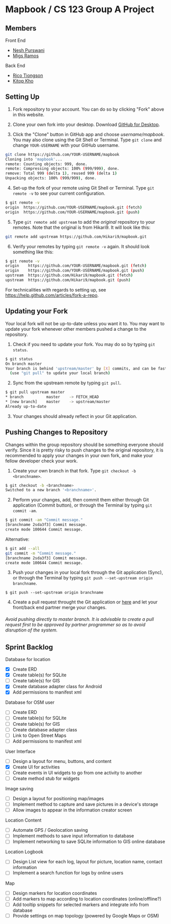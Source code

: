 # Mapbook / CS 123 Group A Project

## Members

Front End
- [Nesh Purswani](https://github.com/nesh96)
- [Migs Ramos](https://github.com/CriousCat)

Back End
- [Rico Tiongson](https://github.com/Hikari9)
- [Kitop Kho](https://github.com/christofferkho)

## Setting Up

1. Fork repository to your account. You can do so by clicking "Fork" above in this website.

2. Clone your own fork into your desktop. Download [GitHub for Desktop](https://desktop.github.com/).

3. Click the "Clone" button in GitHub app and choose *username/mapbook*. You may also clone using the Git Shell or Terminal. Type `git clone` and change `YOUR-USERNAME` with your GitHub username.
```sh
git clone https://github.com/YOUR-USERNAME/mapbook
Cloning into 'mapbook'...
remote: Counting objects: 999, done.
remote: Compressing objects: 100% (999/999), done.
remove: Total 999 (delta 1), reused 999 (delta 1)
Unpacking objects: 100% (999/999), done.
```

4. Set-up the fork of your remote using Git Shell or Terminal. Type `git remote -v` to see your current configuration.
```sh
$ git remote -v
origin  https://github.com/YOUR-USERNAME/mapbook.git (fetch)
origin  https://github.com/YOUR-USERNAME/mapbook.git (push)
```

5. Type `git remote add upstream` to add the *original* repository to your remotes. Note that the original is from Hikari9. It will look like this:
```sh
git remote add upstream https://github.com/Hikari9/mapbook.git
```

6. Verify your remotes by typing `git remote -v` again. It should look something like this:
```sh
$ git remote -v
origin    https://github.com/YOUR-USERNAME/mapbook.git (fetch)
origin    https://github.com/YOUR-USERNAME/mapbook.git (push)
upstream  https://github.com/Hikari9/mapbook.git (fetch)
upstream  https://github.com/Hikari9/mapbook.git (push)
```

For technicalities with regards to setting up, see https://help.github.com/articles/fork-a-repo.

## Updating your Fork

Your local fork will not be up-to-date unless you want it to. You may want to update your fork whenever other members pushed a change to the repository.

1. Check if you need to update your fork. You may do so by typing `git status`.
```sh
$ git status
On branch master
Your branch is behind 'upstream/master' by [X] commits, and can be fast-forwarded.
  (use "git pull" to update your local branch)
```

2. Sync from the upstream remote by typing `git pull`.
```sh
$ git pull upstream master
* branch          master	-> FETCH_HEAD
* [new branch]    master	-> upstream/master
Already up-to-date
```

3. Your changes should already reflect in your Git application.

## Pushing Changes to Repository

Changes within the group repository should be something everyone should verify. Since it is pretty risky to push changes to the original repository, it is recommended to apply your changes in your own fork, and make your fellow developer check your work.

1. Create your own branch in that fork. Type `git checkout -b <branchname>`.
```sh
$ git checkout -b <branchname>
Switched to a new branch '<branchname>'.
```

2. Perform your changes, add, then commit them either through Git application (Commit button), or through the Terminal by typing `git commit -am`.
```sh
$ git commit -am "Commit message."
[branchname 2sda3f3] Commit message.
create mode 100644 Commit message.
```

Alternative:

```sh
$ git add --all
git commit -m "Commit message."
[branchname 2sda3f3] Commit message.
create mode 100644 Commit message.
```

3. Push your changes in your local fork through the Git application (Sync), or through the Terminal by typing `git push --set-upstream origin branchname`.
```
$ git push --set-upstream origin branchname
```

4. Create a pull request throught the Git application or [here](https://github.com/Hikari9/mapbook/compare) and let your front/back end partner merge your changes.

###### Avoid pushing directly to master branch. It is advisable to create a *pull request* first to be approved by partner programmer so as to avoid disruption of the system.

## Sprint Backlog

Database for location
- [x] Create ERD
- [x] Create table(s) for SQLite
- [ ] Create table(s) for GIS
- [x] Create database adapter class for Android
- [x] Add permissions to manifest xml

Database for OSM user
- [ ] Create ERD
- [ ] Create table(s) for SQLite
- [ ] Create table(s) for GIS
- [ ] Create database adapter class
- [ ] Link to Open Street Maps
- [ ] Add permissions to manifest xml

User Interface
- [ ] Design a layout for menu, buttons, and content
- [x] Create UI for activities
- [ ] Create events in UI widgets to go from one activity to another
- [ ] Create method stub for widgets

Image saving
- [ ] Design a layout for positioning map/images
- [ ] Implement method to capture and save pictures in a device's storage
- [ ] Allow images to appear in the information creator screen

Location Content
- [ ] Automate GPS / Geolocation saving
- [ ] Implement methods to save input information to database
- [ ] Implement networking to save SQLite information to GIS online database

Location Logbook
- [ ] Design List view for each log, layout for picture, location name, contact information
- [ ] Implement a search function for logs by online users

Map
- [ ] Design markers for location coordinates
- [ ] Add markers to map according to location coordinates (online/offline?)
- [ ] Add tooltip snippets for selected markers and integrate info from database
- [ ] Provide settings on map topology (powered by Google Maps or OSM)
